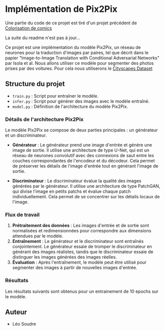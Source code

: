 # Implémentation de Pix2Pix

Une partie du code de ce projet est tiré d'un projet précédent de [Colorisation de comics](github.com/leotrois/Colorisation-de-comics)


La suite du readme n'est pas à jour...



Ce projet est une implémentation du modèle Pix2Pix, un réseau de neurones pour la traduction d'images par paires, tel que décrit dans le papier "Image-to-Image Translation with Conditional Adversarial Networks" par Isola et al. Nous allons utiliser ce modèle pour segmenter des photos prises par des voitures. Pour cela nous utiliserons le [Cityscapes Dataset](cityscapes-dataset.com/)



## Structure du projet

- `train.py` : Script pour entraîner le modèle.
- `infer.py` : Script pour générer des images avec le modèle entraîné.
- `model.py` : Définition de l'architecture du modèle Pix2Pix.

### Détails de l'architecture Pix2Pix

Le modèle Pix2Pix se compose de deux parties principales : un générateur et un discriminateur.

- **Générateur** : Le générateur prend une image d'entrée et génère une image de sortie. Il utilise une architecture de type U-Net, qui est un réseau de neurones convolutif avec des connexions de saut entre les couches correspondantes de l'encodeur et du décodeur. Cela permet de préserver les détails de l'image d'entrée tout en générant l'image de sortie.

- **Discriminateur** : Le discriminateur évalue la qualité des images générées par le générateur. Il utilise une architecture de type PatchGAN, qui divise l'image en petits patchs et évalue chaque patch individuellement. Cela permet de se concentrer sur les détails locaux de l'image.

### Flux de travail

1. **Prétraitement des données** : Les images d'entrée et de sortie sont normalisées et redimensionnées pour correspondre aux dimensions attendues par le modèle.
2. **Entraînement** : Le générateur et le discriminateur sont entraînés conjointement. Le générateur essaie de tromper le discriminateur en générant des images réalistes, tandis que le discriminateur essaie de distinguer les images générées des images réelles.
3. **Évaluation** : Après l'entraînement, le modèle peut être utilisé pour segmenter des images à partir de nouvelles images d'entrée.


### Résultats
Les résultats suivants sont obtenus pour un entrainement de 10 epochs sur le modèle.



## Auteur

- Léo Soudre

